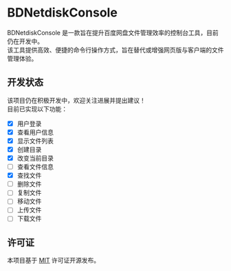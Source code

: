 # BDNetdiskConsole

BDNetdiskConsole 是一款旨在提升百度网盘文件管理效率的控制台工具，目前仍在开发中。  
该工具提供高效、便捷的命令行操作方式，旨在替代或增强网页版与客户端的文件管理体验。

## 开发状态
该项目仍在积极开发中，欢迎关注进展并提出建议！  
目前已实现以下功能：

- [x] 用户登录
- [x] 查看用户信息
- [x] 显示文件列表
- [x] 创建目录
- [x] 改变当前目录
- [ ] 查看文件信息
- [x] 查找文件
- [ ] 删除文件
- [ ] 复制文件
- [ ] 移动文件
- [ ] 上传文件
- [ ] 下载文件

## 许可证
本项目基于 [MIT](./LICENSE) 许可证开源发布。